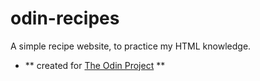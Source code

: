 # odin-recipes
A simple recipe website, to practice my HTML knowledge.

- ** created for [The Odin Project](https://www.theodinproject.com/) **